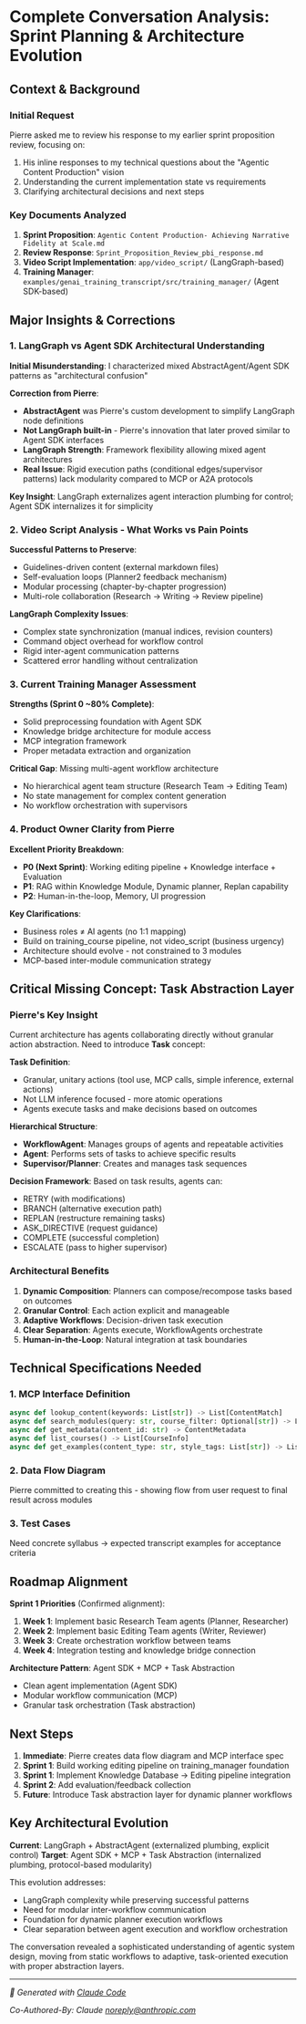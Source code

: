 # Complete Conversation Analysis: Sprint Planning & Architecture Evolution

## Context & Background

### Initial Request
Pierre asked me to review his response to my earlier sprint proposition review, focusing on:
1. His inline responses to my technical questions about the "Agentic Content Production" vision
2. Understanding the current implementation state vs requirements
3. Clarifying architectural decisions and next steps

### Key Documents Analyzed
1. **Sprint Proposition**: `Agentic Content Production- Achieving Narrative Fidelity at Scale.md`
2. **Review Response**: `Sprint_Proposition_Review_pbi_response.md` 
3. **Video Script Implementation**: `app/video_script/` (LangGraph-based)
4. **Training Manager**: `examples/genai_training_transcript/src/training_manager/` (Agent SDK-based)

## Major Insights & Corrections

### 1. LangGraph vs Agent SDK Architectural Understanding

**Initial Misunderstanding**: I characterized mixed AbstractAgent/Agent SDK patterns as "architectural confusion"

**Correction from Pierre**: 
- **AbstractAgent** was Pierre's custom development to simplify LangGraph node definitions
- **Not LangGraph built-in** - Pierre's innovation that later proved similar to Agent SDK interfaces
- **LangGraph Strength**: Framework flexibility allowing mixed agent architectures
- **Real Issue**: Rigid execution paths (conditional edges/supervisor patterns) lack modularity compared to MCP or A2A protocols

**Key Insight**: LangGraph externalizes agent interaction plumbing for control; Agent SDK internalizes it for simplicity

### 2. Video Script Analysis - What Works vs Pain Points

**Successful Patterns to Preserve**:
- Guidelines-driven content (external markdown files)
- Self-evaluation loops (Planner2 feedback mechanism)
- Modular processing (chapter-by-chapter progression)
- Multi-role collaboration (Research → Writing → Review pipeline)

**LangGraph Complexity Issues**:
- Complex state synchronization (manual indices, revision counters)
- Command object overhead for workflow control
- Rigid inter-agent communication patterns
- Scattered error handling without centralization

### 3. Current Training Manager Assessment

**Strengths (Sprint 0 ~80% Complete)**:
- Solid preprocessing foundation with Agent SDK
- Knowledge bridge architecture for module access
- MCP integration framework
- Proper metadata extraction and organization

**Critical Gap**: Missing multi-agent workflow architecture
- No hierarchical agent team structure (Research Team → Editing Team)
- No state management for complex content generation
- No workflow orchestration with supervisors

### 4. Product Owner Clarity from Pierre

**Excellent Priority Breakdown**:
- **P0 (Next Sprint)**: Working editing pipeline + Knowledge interface + Evaluation
- **P1**: RAG within Knowledge Module, Dynamic planner, Replan capability  
- **P2**: Human-in-the-loop, Memory, UI progression

**Key Clarifications**:
- Business roles ≠ AI agents (no 1:1 mapping)
- Build on training_course pipeline, not video_script (business urgency)
- Architecture should evolve - not constrained to 3 modules
- MCP-based inter-module communication strategy

## Critical Missing Concept: Task Abstraction Layer

### Pierre's Key Insight
Current architecture has agents collaborating directly without granular action abstraction. Need to introduce **Task** concept:

**Task Definition**:
- Granular, unitary actions (tool use, MCP calls, simple inference, external actions)
- Not LLM inference focused - more atomic operations
- Agents execute tasks and make decisions based on outcomes

**Hierarchical Structure**:
- **WorkflowAgent**: Manages groups of agents and repeatable activities
- **Agent**: Performs sets of tasks to achieve specific results
- **Supervisor/Planner**: Creates and manages task sequences

**Decision Framework**: Based on task results, agents can:
- RETRY (with modifications)
- BRANCH (alternative execution path)
- REPLAN (restructure remaining tasks)
- ASK_DIRECTIVE (request guidance)
- COMPLETE (successful completion)
- ESCALATE (pass to higher supervisor)

### Architectural Benefits
1. **Dynamic Composition**: Planners can compose/recompose tasks based on outcomes
2. **Granular Control**: Each action explicit and manageable
3. **Adaptive Workflows**: Decision-driven task execution
4. **Clear Separation**: Agents execute, WorkflowAgents orchestrate
5. **Human-in-the-Loop**: Natural integration at task boundaries

## Technical Specifications Needed

### 1. MCP Interface Definition
```python
async def lookup_content(keywords: List[str]) -> List[ContentMatch]
async def search_modules(query: str, course_filter: Optional[str]) -> List[ModuleInfo]  
async def get_metadata(content_id: str) -> ContentMetadata
async def list_courses() -> List[CourseInfo]
async def get_examples(content_type: str, style_tags: List[str]) -> List[StyleExample]
```

### 2. Data Flow Diagram
Pierre committed to creating this - showing flow from user request to final result across modules

### 3. Test Cases
Need concrete syllabus → expected transcript examples for acceptance criteria

## Roadmap Alignment

**Sprint 1 Priorities** (Confirmed alignment):
1. **Week 1**: Implement basic Research Team agents (Planner, Researcher)
2. **Week 2**: Implement basic Editing Team agents (Writer, Reviewer)
3. **Week 3**: Create orchestration workflow between teams  
4. **Week 4**: Integration testing and knowledge bridge connection

**Architecture Pattern**: Agent SDK + MCP + Task Abstraction
- Clean agent implementation (Agent SDK)
- Modular workflow communication (MCP)
- Granular task orchestration (Task abstraction)

## Next Steps

1. **Immediate**: Pierre creates data flow diagram and MCP interface spec
2. **Sprint 1**: Build working editing pipeline on training_manager foundation
3. **Sprint 1**: Implement Knowledge Database → Editing pipeline integration
4. **Sprint 2**: Add evaluation/feedback collection
5. **Future**: Introduce Task abstraction layer for dynamic planner workflows

## Key Architectural Evolution

**Current**: LangGraph + AbstractAgent (externalized plumbing, explicit control)
**Target**: Agent SDK + MCP + Task Abstraction (internalized plumbing, protocol-based modularity)

This evolution addresses:
- LangGraph complexity while preserving successful patterns
- Need for modular inter-workflow communication
- Foundation for dynamic planner execution workflows
- Clear separation between agent execution and workflow orchestration

The conversation revealed a sophisticated understanding of agentic system design, moving from static workflows to adaptive, task-oriented execution with proper abstraction layers.

---

_🤖 Generated with [Claude Code](https://claude.ai/code)_

_Co-Authored-By: Claude <noreply@anthropic.com>_